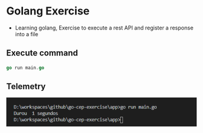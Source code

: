 # Golang Exercise

- Learning golang, Exercise to execute a rest API and register a response into a file

## Execute command

```go
go run main.go
```

## Telemetry

![Alternate text](docs/time.PNG)
